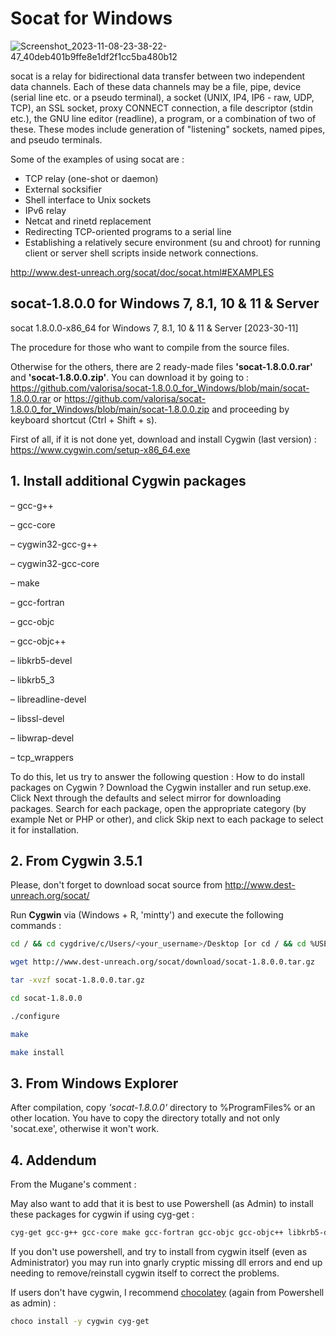 # Socat for Windows

![Screenshot_2023-11-08-23-38-22-47_40deb401b9ffe8e1df2f1cc5ba480b12](https://github.com/valorisa/socat-1.7.4.4_for_Windows/assets/13067566/c562ce4c-64e6-463b-8863-e9dd8e30d053)

socat is a relay for bidirectional data transfer between two independent data
channels. Each of these data channels may be a file, pipe, device (serial line
etc. or a pseudo terminal), a socket (UNIX, IP4, IP6 - raw, UDP, TCP), an
SSL socket, proxy CONNECT connection, a file descriptor (stdin etc.), the GNU
line editor (readline), a program, or a combination of two of these.
These modes include generation of "listening" sockets, named pipes, and pseudo
terminals.

Some of the examples of using socat are :

- TCP relay (one-shot or daemon)
- External socksifier
- Shell interface to Unix sockets
- IPv6 relay
- Netcat and rinetd replacement
- Redirecting TCP-oriented programs to a serial line
- Establishing a relatively secure environment (su and chroot) for running client or server shell scripts inside network connections.

 <http://www.dest-unreach.org/socat/doc/socat.html#EXAMPLES>
  
## socat-1.8.0.0 for Windows 7, 8.1, 10 & 11 & Server

socat 1.8.0.0-x86_64 for Windows 7, 8.1, 10 & 11 & Server
[2023-30-11]

The procedure for those who want to compile from the source files.

Otherwise for the others, there are 2 ready-made files **'socat-1.8.0.0.rar'** and **'socat-1.8.0.0.zip'**.
You can download it by going to : <https://github.com/valorisa/socat-1.8.0.0_for_Windows/blob/main/socat-1.8.0.0.rar> or <https://github.com/valorisa/socat-1.8.0.0_for_Windows/blob/main/socat-1.8.0.0.zip> and proceeding by keyboard shortcut (Ctrl + Shift + s).

First of all, if it is not done yet, download and install Cygwin (last version) : <https://www.cygwin.com/setup-x86_64.exe>

## 1. **Install additional Cygwin packages**

– gcc-g++

– gcc-core

– cygwin32-gcc-g++

– cygwin32-gcc-core

– make

– gcc-fortran

– gcc-objc

– gcc-objc++

– libkrb5-devel

– libkrb5_3

– libreadline-devel

– libssl-devel

– libwrap-devel

– tcp_wrappers

To do this, let us try to answer the following question : How to do install packages on Cygwin ?
Download the Cygwin installer and run setup.exe. Click Next through the defaults and select mirror for downloading packages. Search for each package, open the appropriate category (by example Net or PHP or other), and click Skip next to each package to select it for installation.

## 2. **From Cygwin 3.5.1**

Please, don't forget to download socat source from <http://www.dest-unreach.org/socat/>

Run **Cygwin** via (Windows + R, 'mintty') and execute the following commands :

```bash
cd / && cd cygdrive/c/Users/<your_username>/Desktop [or cd / && cd %USERPROFILE%/Desktop if you use (Windows + R, 'cmd')]

wget http://www.dest-unreach.org/socat/download/socat-1.8.0.0.tar.gz

tar -xvzf socat-1.8.0.0.tar.gz

cd socat-1.8.0.0

./configure

make

make install
```

## 3. **From Windows Explorer**

After compilation, copy _'socat-1.8.0.0'_ directory to %ProgramFiles% or an other location. You have to copy the directory totally and not only 'socat.exe', otherwise it won't work.

## 4. **Addendum**

From the Mugane's comment :

May also want to add that it is best to use Powershell (as Admin) to install these packages for cygwin if using cyg-get :

```bash
cyg-get gcc-g++ gcc-core make gcc-fortran gcc-objc gcc-objc++ libkrb5-devel libkrb5_3 libreadline-devel libssl-devel libwrap-devel tcp_wrappers
```

If you don't use powershell, and try to install from cygwin itself (even as Administrator) you may run into gnarly cryptic missing dll errors and end up needing to remove/reinstall cygwin itself to correct the problems.

If users don't have cygwin, I recommend [chocolatey](https://chocolatey.org/install) (again from Powershell as admin) :

```bash
choco install -y cygwin cyg-get
```
